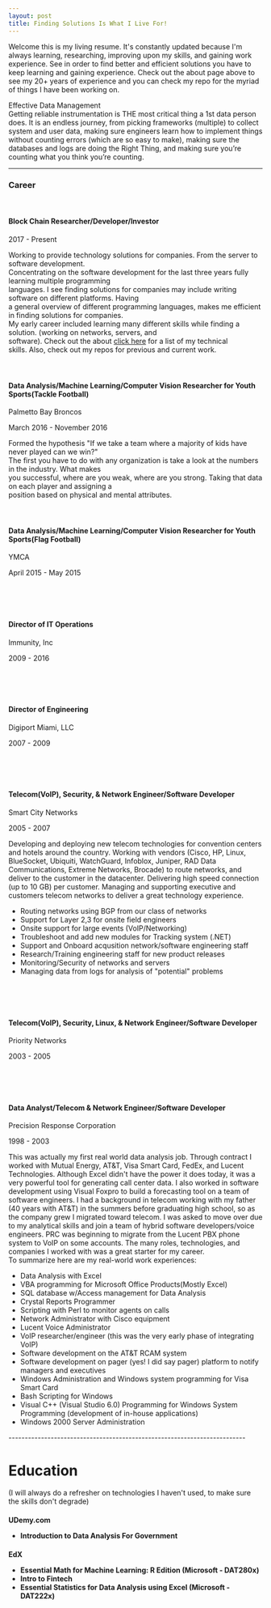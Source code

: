 ```yaml
---
layout: post
title: Finding Solutions Is What I Live For!
---
```


Welcome this is my living resume. It's constantly updated because I'm always learning, researching, improving upon my skills, and gaining work experience. See in order to find better and efficient solutions you have to keep learning and gaining experience. Check out the about page above to see my 20+ years of experience and you can check my repo for the myriad of things I have been working on.

Effective Data Management<br>
Getting reliable instrumentation is THE most critical thing a 1st data person does. It is an endless journey, from picking frameworks (multiple) to collect system and user data, making sure engineers learn how to implement things without counting errors (which are so easy to make), making sure the databases and logs are doing the Right Thing, and making sure you’re counting what you think you’re counting.

-----------------------------------------------------------------
<h3>Career</h3>
<br>
<h4>Block Chain Researcher/Developer/Investor</h4>
<p>2017 - Present</p>
<p>Working to provide technology solutions for companies. From the server to software development.<br>
  Concentrating on the software development for the last three years fully learning multiple programming<br>
  languages. I see finding solutions for companies may include writing software on different platforms. Having<br>
  a general overview of different programming languages, makes me efficient in finding solutions for companies.<br>
  My early career included learning many different skills while finding a solution. (working on networks, servers, and <br>
  software). Check out the about <a href="https://althetinkerer.github.io/about/">click here</a> for a list of my technical<br>
  skills. Also, check out my repos for previous and current work.
  <br>
  <br>
  <br>
  <h4>Data Analysis/Machine Learning/Computer Vision Researcher for Youth Sports(Tackle Football)</h4>
  <p>Palmetto Bay Broncos</p>
  <p>March 2016 - November 2016</p>  
  <p>Formed the hypothesis "If we take a team where a majority of kids have never played can we win?"<br>
  The first you have to do with any organization is take a look at the numbers in the industry. What makes<br>
  you successful, where are you weak, where are you strong. Taking that data on each player and assigning a<br>
  position based on physical and mental attributes. 
  
  <br>
  <br>
  <br>
  <h4>Data Analysis/Machine Learning/Computer Vision Researcher for Youth Sports(Flag Football)</h4>
  <p>YMCA</p>
  <p>April 2015 - May 2015</p>  
  
  
  <br>
  <br>
  <br>
  <h4>Director of IT Operations</h4>
  <p>Immunity, Inc</p>
  <p>2009 - 2016</p>  
  
  
  <br>
  <br>
  <br>
  <h4>Director of Engineering</h4>
  <p>Digiport Miami, LLC</p>
  <p>2007 - 2009</p>  
  <p>
  
  <br>
  <br>
  <br>
  <h4>Telecom(VoIP), Security, & Network Engineer/Software Developer</h4>
  <p>Smart City Networks</p>
  <p>2005 - 2007</p>  
  Developing and deploying new telecom technologies for convention centers and hotels around the country. Working with vendors (Cisco, HP, Linux, BlueSocket, Ubiquiti, WatchGuard, Infoblox, Juniper, RAD Data Communications, Extreme Networks, Brocade) to route networks, and deliver to the customer in the datacenter. Delivering high speed connection (up to 10 GB) per customer. Managing and supporting executive and customers telecom networks to deliver a great technology experience.
  
  <ul>
    <li>Routing networks using BGP from our class of networks</li>
    <li>Support for Layer 2,3 for onsite field engineers</li>
    <li>Onsite support for large events (VoIP/Networking)</li> 
    <li>Troubleshoot and add new modules for Tracking system (.NET)</li>
    <li>Support and Onboard acqusition network/software engineering staff</li>
    <li>Research/Training engineering staff for new product releases</li>
    <li>Monitoring/Security of networks and servers</li>
    <li>Managing data from logs for analysis of "potential" problems</li>
  </ul>
  <br>
  <br>
  <br>
  <h4>Telecom(VoIP), Security, Linux, & Network Engineer/Software Developer</h4>
  <p>Priority Networks</p>
  <p>2003 - 2005</p>  
  
  
  <br>
  <br>
  <br>
  <h4>Data Analyst/Telecom & Network Engineer/Software Developer</h4>
  <p>Precision Response Corporation</p>
  <p>1998 - 2003</p>
  <p>This was actually my first real world data analysis job. Through contract I worked with Mutual Energy, AT&T, Visa Smart Card, FedEx, and Lucent Technologies. Although Excel didn't have the power it does today, it was a very powerful tool for generating call center data. I also worked in software development using Visual Foxpro to build a forecasting tool on a team of software engineers. I had a background in telecom working with my father (40 years with AT&T) in the summers before graduating high school, so as the company grew I migrated toward telecom. I was asked to move over due to my analytical skills and join a team of hybrid software developers/voice engineers. PRC was beginning to migrate from the Lucent PBX phone system to VoIP on some accounts. The many roles, technologies, and companies I worked with was a great starter for my career.<br>
    To summarize here are my real-world work experiences:
  <ul>
    <li>Data Analysis with Excel</li>
    <li>VBA programming for Microsoft Office Products(Mostly Excel)</li>
    <li>SQL database w/Access management for Data Analysis</li>
    <li>Crystal Reports Programmer</li>
    <li>Scripting with Perl to monitor agents on calls</li>
    <li>Network Administrator with Cisco equipment</li>
    <li>Lucent Voice Administrator</li>
    <li>VoIP researcher/engineer (this was the very early phase of integrating VoIP)</li>
    <li>Software development on the AT&T RCAM system</li>
    <li>Software development on pager (yes! I did say pager) platform to notify managers and executives</li>
    <li>Windows Administration and Windows system programming for Visa Smart Card</li>
    <li>Bash Scripting for Windows</li>
    <li>Visual C++ (Visual Studio 6.0) Programming for Windows System Programming (development of in-house applications)</li>
    <li>Windows 2000 Server Administration
  </ul>
-------------------------------------------------------------------------    
    
# Education
(I will always do a refresher on technologies I haven't used, to make sure the skills don't degrade)
<h4>UDemy.com
  <ul>
    <li>Introduction to Data Analysis For Government</li>
  </ul>
<h4>EdX
  <ul>
    <li>Essential Math for Machine Learning: R Edition (Microsoft -  DAT280x)</li>
    <li>Intro to Fintech</li>
    <li>Essential Statistics for Data Analysis using Excel (Microsoft -  DAT222x)</li>
  </ul>
